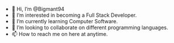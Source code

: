 - 👋 Hi, I’m @Bigmant94
- 👀 I’m interested in becoming a Full Stack Developer.
- 🌱 I’m currently learning Computer Software.
- 💞️ I’m looking to collaborate on different programming languages. 
- 📫 How to reach me on here at anytime.

<!---
Bigmant94/Bigmant94 is a ✨ special ✨ repository because its `README.md` (this file) appears on your GitHub profile.
You can click the Preview link to take a look at your changes.
--->
